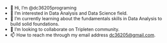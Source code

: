 - 👋 Hi, I’m @dc36205programing
- 👀 I’m interested in Data Analysis and Data Science field.
- 🌱 I’m currently learning about the fundamentals skills in Data Analysis to build solid foundations.
- 💞️ I’m looking to collaborate on Tripleten community.
- 📫 How to reach me through my email address dc36205@gmail.com.

<!---
dc36205programing/dc36205programing is a ✨ special ✨ repository because its `README.md` (this file) appears on your GitHub profile.
You can click the Preview link to take a look at your changes.
--->
